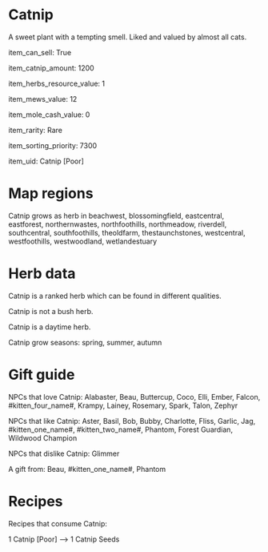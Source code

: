 # Catnip

A sweet plant with a tempting smell. Liked and valued by almost all cats.

item_can_sell: True

item_catnip_amount: 1200

item_herbs_resource_value: 1

item_mews_value: 12

item_mole_cash_value: 0

item_rarity: Rare

item_sorting_priority: 7300

item_uid: Catnip [Poor]

# Map regions

Catnip grows as herb in beachwest, blossomingfield, eastcentral, eastforest, northernwastes, northfoothills, northmeadow, riverdell, southcentral, southfoothills, theoldfarm, thestaunchstones, westcentral, westfoothills, westwoodland, wetlandestuary

# Herb data

Catnip is a ranked herb which can be found in different qualities.

Catnip is not a bush herb.

Catnip is a daytime herb.

Catnip grow seasons: spring, summer, autumn

# Gift guide

NPCs that love Catnip: Alabaster, Beau, Buttercup, Coco, Elli, Ember, Falcon, #kitten_four_name#, Krampy, Lainey, Rosemary, Spark, Talon, Zephyr

NPCs that like Catnip: Aster, Basil, Bob, Bubby, Charlotte, Fliss, Garlic, Jag, #kitten_one_name#, #kitten_two_name#, Phantom, Forest Guardian, Wildwood Champion

NPCs that dislike Catnip: Glimmer

A gift from: Beau, #kitten_one_name#, Phantom

# Recipes

Recipes that consume Catnip:

1 Catnip [Poor] --> 1 Catnip Seeds